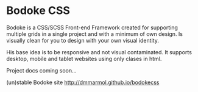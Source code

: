 Bodoke CSS
==========

Bodoke is a CSS/SCSS Front-end Framework created for supporting multiple grids in a single project and with a minimum of own design. Is visually clean for you to design with your own visual identity.

His base idea is to be responsive and not visual contaminated. 
It supports desktop, mobile and tablet websites using only clases in html.

Project docs coming soon...

(un)stable Bodoke site
http://dmmarmol.github.io/bodokecss
